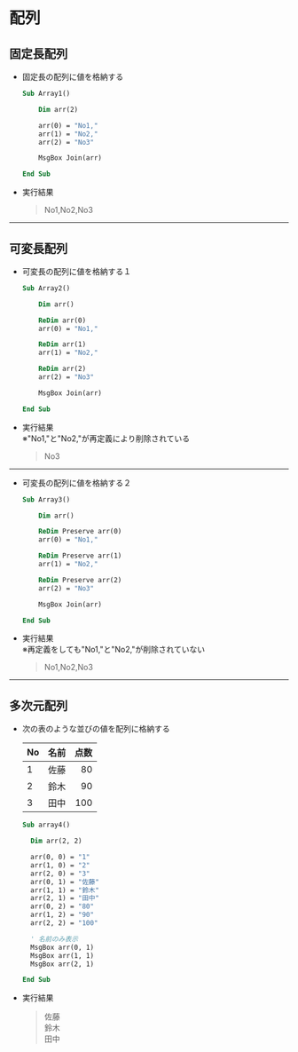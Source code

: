 # 配列

## 固定長配列

* 固定長の配列に値を格納する

  ```vb
  Sub Array1()

      Dim arr(2)

      arr(0) = "No1,"
      arr(1) = "No2,"
      arr(2) = "No3"

      MsgBox Join(arr)

  End Sub
  ```

* 実行結果

  > No1,No2,No3

***

## 可変長配列

* 可変長の配列に値を格納する１

  ```vb
  Sub Array2()

      Dim arr()

      ReDim arr(0)
      arr(0) = "No1,"

      ReDim arr(1)
      arr(1) = "No2,"

      ReDim arr(2)
      arr(2) = "No3"

      MsgBox Join(arr)

  End Sub
  ```

* 実行結果  
  ※"No1,"と"No2,"が再定義により削除されている

  > No3

***

* 可変長の配列に値を格納する２

  ```vb
  Sub Array3()

      Dim arr()

      ReDim Preserve arr(0)
      arr(0) = "No1,"

      ReDim Preserve arr(1)
      arr(1) = "No2,"

      ReDim Preserve arr(2)
      arr(2) = "No3"

      MsgBox Join(arr)

  End Sub
  ```

* 実行結果  
  ※再定義をしても"No1,"と"No2,"が削除されていない

  > No1,No2,No3

***

## 多次元配列

* 次の表のような並びの値を配列に格納する

  |No|名前|点数|
  |--|--|--:|
  |1|佐藤|80|
  |2|鈴木|90|
  |3|田中|100|
  
  ```vb
  Sub array4()

    Dim arr(2, 2)

    arr(0, 0) = "1"
    arr(1, 0) = "2"
    arr(2, 0) = "3"
    arr(0, 1) = "佐藤"
    arr(1, 1) = "鈴木"
    arr(2, 1) = "田中"
    arr(0, 2) = "80"
    arr(1, 2) = "90"
    arr(2, 2) = "100"

    ' 名前のみ表示
    MsgBox arr(0, 1)
    MsgBox arr(1, 1)
    MsgBox arr(2, 1)

  End Sub
  ```

* 実行結果  

  > 佐藤  
    鈴木  
    田中
